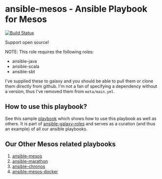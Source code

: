 ansible-mesos - Ansible Playbook for Mesos
=============

[![Build Status](https://travis-ci.org/AnsibleShipyard/ansible-mesos.svg?branch=master)](https://travis-ci.org/AnsibleShipyard/ansible-mesos)

Support open source!

NOTE: This role requires the following roles:
  - ansible-java
  - ansible-scala
  - ansible-sbt

I've supplied these to galaxy and you should be able to pull them or clone them
directly from github. I'm not a fan of specifying a dependency without a
version, thus I've removed them from `meta/main.yml`.

## How to use this playbook?

See this sample [playbook](https://github.com/AnsibleShipyard/ansible-galaxy-roles/blob/master/playbook.yml)
which shows how to use this playbook as well as others. It is part of [ansible-galaxy-roles](https://github.com/AnsibleShipyard/ansible-galaxy-roles) and
serves as a curation (and thus an example) of all our ansible playbooks.

## Our Other Mesos related playbooks

1. [ansible-mesos](https://github.com/AnsibleShipyard/ansible-mesos)
1. [ansible-marathon](https://github.com/AnsibleShipyard/ansible-marathon)
1. [ansible-chronos](https://github.com/AnsibleShipyard/ansible-chronos)
1. [ansible-mesos-docker](https://github.com/AnsibleShipyard/ansible-mesos-docker)
